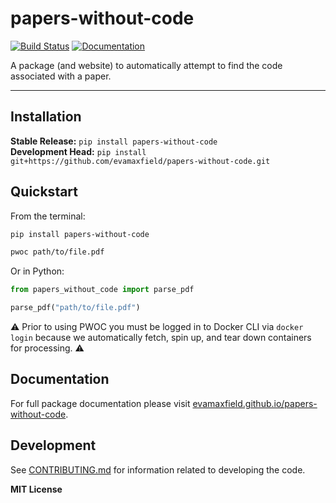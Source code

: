 # papers-without-code

[![Build Status](https://github.com/evamaxfield/papers-without-code/workflows/CI/badge.svg)](https://github.com/evamaxfield/papers-without-code/actions)
[![Documentation](https://github.com/evamaxfield/papers-without-code/workflows/Documentation/badge.svg)](https://evamaxfield.github.io/papers-without-code)

A package (and website) to automatically attempt to find the code associated with a paper.

---

## Installation

**Stable Release:** `pip install papers-without-code`<br>
**Development Head:** `pip install git+https://github.com/evamaxfield/papers-without-code.git`

## Quickstart

From the terminal:

```bash
pip install papers-without-code

pwoc path/to/file.pdf
```

Or in Python:

```python
from papers_without_code import parse_pdf

parse_pdf("path/to/file.pdf")
```

⚠️ Prior to using PWOC you must be logged in to Docker CLI via `docker login`
because we automatically fetch, spin up, and tear down containers for processing. ⚠️

## Documentation

For full package documentation please visit [evamaxfield.github.io/papers-without-code](https://evamaxfield.github.io/papers-without-code).

## Development

See [CONTRIBUTING.md](CONTRIBUTING.md) for information related to developing the code.

**MIT License**
